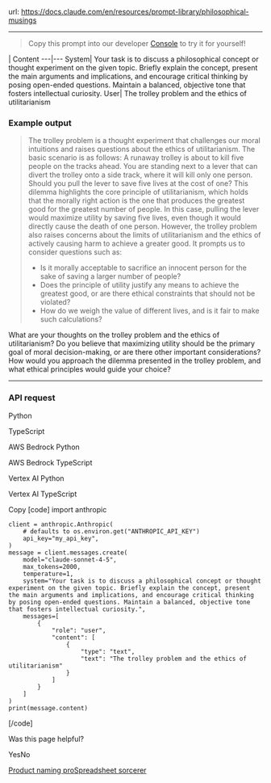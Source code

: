 url: https://docs.claude.com/en/resources/prompt-library/philosophical-musings

---

> Copy this prompt into our developer [Console](https://console.anthropic.com/dashboard) to try it for yourself\!

| Content
---|---
System| Your task is to discuss a philosophical concept or thought experiment on the given topic. Briefly explain the concept, present the main arguments and implications, and encourage critical thinking by posing open-ended questions. Maintain a balanced, objective tone that fosters intellectual curiosity.
User| The trolley problem and the ethics of utilitarianism

### Example output

> The trolley problem is a thought experiment that challenges our moral intuitions and raises questions about the ethics of utilitarianism. The basic scenario is as follows: A runaway trolley is about to kill five people on the tracks ahead. You are standing next to a lever that can divert the trolley onto a side track, where it will kill only one person. Should you pull the lever to save five lives at the cost of one? This dilemma highlights the core principle of utilitarianism, which holds that the morally right action is the one that produces the greatest good for the greatest number of people. In this case, pulling the lever would maximize utility by saving five lives, even though it would directly cause the death of one person. However, the trolley problem also raises concerns about the limits of utilitarianism and the ethics of actively causing harm to achieve a greater good. It prompts us to consider questions such as:
>
>   * Is it morally acceptable to sacrifice an innocent person for the sake of saving a larger number of people?
>   * Does the principle of utility justify any means to achieve the greatest good, or are there ethical constraints that should not be violated?
>   * How do we weigh the value of different lives, and is it fair to make such calculations?
>
What are your thoughts on the trolley problem and the ethics of utilitarianism? Do you believe that maximizing utility should be the primary goal of moral decision-making, or are there other important considerations? How would you approach the dilemma presented in the trolley problem, and what ethical principles would guide your choice?

* * *

### API request

Python

TypeScript

AWS Bedrock Python

AWS Bedrock TypeScript

Vertex AI Python

Vertex AI TypeScript

Copy
[code]
    import anthropic

    client = anthropic.Anthropic(
        # defaults to os.environ.get("ANTHROPIC_API_KEY")
        api_key="my_api_key",
    )
    message = client.messages.create(
        model="claude-sonnet-4-5",
        max_tokens=2000,
        temperature=1,
        system="Your task is to discuss a philosophical concept or thought experiment on the given topic. Briefly explain the concept, present the main arguments and implications, and encourage critical thinking by posing open-ended questions. Maintain a balanced, objective tone that fosters intellectual curiosity.",
        messages=[
            {
                "role": "user",
                "content": [
                    {
                        "type": "text",
                        "text": "The trolley problem and the ethics of utilitarianism"
                    }
                ]
            }
        ]
    )
    print(message.content)

[/code]

Was this page helpful?

YesNo

[Product naming pro](/en/resources/prompt-library/product-naming-pro)[Spreadsheet sorcerer](/en/resources/prompt-library/spreadsheet-sorcerer)
